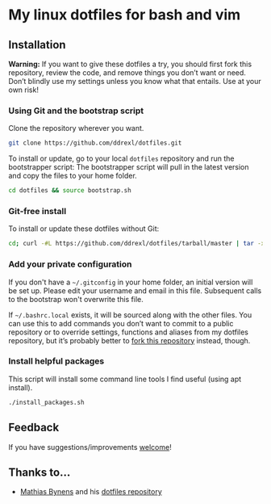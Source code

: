 # My linux dotfiles for bash and vim

## Installation

**Warning:** If you want to give these dotfiles a try, you should first fork this repository, review the code, and remove things you don’t want or need. Don’t blindly use my settings unless you know what that entails. Use at your own risk!

### Using Git and the bootstrap script

Clone the repository wherever you want.

```bash
git clone https://github.com/ddrexl/dotfiles.git
```

To install or update, go to your local `dotfiles` repository and run the bootstrapper script:
The bootstrapper script will pull in the latest version and copy the files to your home folder.

```bash
cd dotfiles && source bootstrap.sh
```

### Git-free install

To install or update these dotfiles without Git:

```bash
cd; curl -#L https://github.com/ddrexl/dotfiles/tarball/master | tar -xzv --strip-components 1 --exclude={README.md,bootstrap.sh,.gitconfig}
```

### Add your private configuration

If you don't have a `~/.gitconfig` in your home folder, an initial version will be set up.
Please edit your username and email in this file. Subsequent calls to the bootstrap won't overwrite this file.

If `~/.bashrc.local` exists, it will be sourced along with the other files.
You can use this to add commands you don’t want to commit to a public repository or to
override settings, functions and aliases from my dotfiles repository, but
it’s probably better to [fork this repository](https://github.com/ddrexl/dotfiles/fork) instead, though.

### Install helpful packages

This script will install some command line tools I find useful (using apt install).

```bash
./install_packages.sh
```

## Feedback

If you have suggestions/improvements
[welcome](https://github.com/ddrexl/dotfiles/issues)!


## Thanks to…

* [Mathias Bynens](https://mathiasbynens.be/) and his [dotfiles repository](https://github.com/mathiasbynens/dotfiles)
